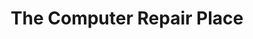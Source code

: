 ---
title: "The Computer Repair Place"
url: /mount-vernon/the-computer-repair-place/
shop: Computer
---